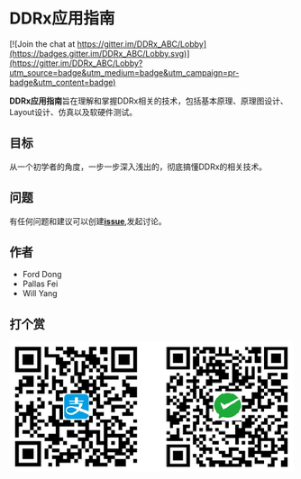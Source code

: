 DDRx应用指南
============
[![Join the chat at https://gitter.im/DDRx_ABC/Lobby](https://badges.gitter.im/DDRx_ABC/Lobby.svg)](https://gitter.im/DDRx_ABC/Lobby?utm_source=badge&utm_medium=badge&utm_campaign=pr-badge&utm_content=badge)

**DDRx应用指南**旨在理解和掌握DDRx相关的技术，包括基本原理、原理图设计、Layout设计、仿真以及软硬件测试。

目标
----------
从一个初学者的角度，一步一步深入浅出的，彻底搞懂DDRx的相关技术。

问题
----------
有任何问题和建议可以创建[**issue**](https://github.com/logself1988/DDRx_ABC/issues/new),发起讨论。

作者
----------
* Ford Dong
* Pallas Fei
* Will Yang

打个赏
----------
![support](Drawings/support.png)

